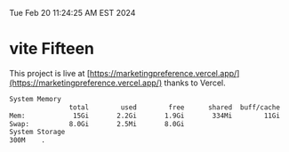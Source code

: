Tue Feb 20 11:24:25 AM EST 2024

# vite Fifteen


This project is live at [https://marketingpreference.vercel.app/](https://marketingpreference.vercel.app/) thanks to Vercel.

```bash
System Memory
               total        used        free      shared  buff/cache   available
Mem:            15Gi       2.2Gi       1.9Gi       334Mi        11Gi        13Gi
Swap:          8.0Gi       2.5Mi       8.0Gi
System Storage
300M	.
```
